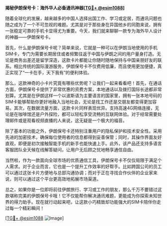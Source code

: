 **揭秘伊朗保号卡：海外华人必备通讯神器[[TG💪+ @esim1088](https://t.me/s/esim1088)]**

随着全球化的发展，越来越多的中国人选择出国工作、学习或定居，而通讯问题也随之成为了一个不可忽视的难题。尤其是对于那些身在异国他乡的同胞来说，拥有一张稳定可靠的手机卡显得尤为重要。今天，我们就来聊聊一款专为海外华人设计的神器——伊朗保号卡。

首先，什么是伊朗保号卡呢？简单来说，它就是一种可以在伊朗当地使用的手机SIM卡，专门为需要长期居住或者频繁往返于中国与伊朗之间的用户量身打造。无论是商务出差还是留学深造，这款卡片都能让你随时随地保持与中国亲朋好友的联系。相比传统的国际漫游服务，伊朗保号卡不仅费用低廉，而且使用更加便捷，真正实现了“一卡在手，天下我有”的便利体验。

那么，这款神奇的小卡片究竟有哪些优势呢？让我们一起来看看吧！首先，在通话方面，伊朗保号卡提供了非常优惠的资费方案，本地通话以及拨打国际长途都非常划算。尤其是在伊朗这样一个以波斯语为主要语言的国家里，拥有一张本地号码的SIM卡能够帮助你更好地融入当地社会，无论是找工作还是交朋友都变得更加容易。其次，在数据流量方面，这款卡片同样表现优异。支持高速4G网络连接，无论是在咖啡馆还是户外探险，都可以轻松享受流畅的互联网体验。对于经常需要处理邮件或是观看视频直播的人来说，这无疑是一个极大的福音。

除了基本的功能之外，伊朗保号卡还特别注重用户的隐私保护和技术安全性。采用先进的加密技术，确保每位使用者的信息都得到妥善保管；同时，其操作界面友好直观，即便是初次接触智能手机的新手也能快速上手。此外，该产品还支持多语言客服团队全天候在线解答疑问，让用户无后顾之忧地畅享通信自由。

当然啦，作为一款面向全球市场的优质通信工具，伊朗保号卡不仅仅局限于满足个人需求。对于企业而言，它也是一个提升工作效率的好帮手。比如跨国公司的员工可以通过这张卡片方便地与总部沟通协调；而对于正在寻找合作伙伴的企业家来说，则可以通过这个平台更高效地拓展市场渠道。

总之，如果你是一位即将前往伊朗旅行、学习或工作的朋友，那么千万不要错过这款堪称完美的伊朗保号卡哦！它不仅能帮你解决通讯难题，更能成为你探索未知世界的得力助手。现在就行动起来吧，让这款小巧精致却功能强大的SIM卡陪伴你走过每一个精彩瞬间！

[[TG💪+ @esim1088](https://t.me/s/esim1088) ![Image](https://i.postimg.cc/4NQfJmqS/Snipaste-2025-05-13-00-14-12.png)]